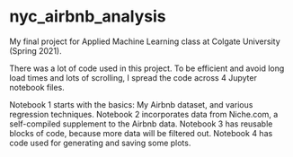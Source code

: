 # nyc_airbnb_analysis
My final project for Applied Machine Learning class at Colgate University (Spring 2021).

There was a lot of code used in this project. To be efficient and avoid long load times and lots of scrolling, I spread the code across 4 Jupyter notebook files.

Notebook 1 starts with the basics: My Airbnb dataset, and various regression techniques.
Notebook 2 incorporates data from Niche.com, a self-compiled supplement to the Airbnb data.
Notebook 3 has reusable blocks of code, because more data will be filtered out.
Notebook 4 has code used for generating and saving some plots.
